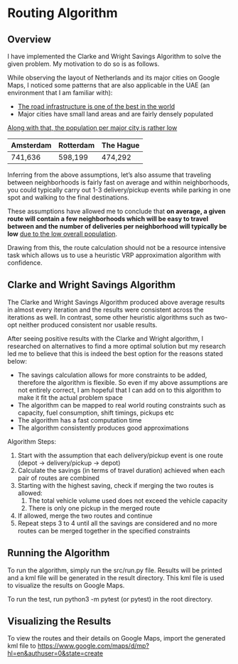# Routing Algorithm

## Overview

I have implemented the Clarke and Wright Savings Algorithm to solve the given problem. My motivation to do so is as follows.

While observing the layout of Netherlands and its major cities on Google Maps, I noticed some patterns that are also applicable in the UAE (an environment that I am familiar with):

* [The road infrastructure is one of the best in the world](https://worldpopulationreview.com/country-rankings/road-quality-by-country)
* Major cities have small land areas and are fairly densely populated

[Along with that, the population per major city is rather low](https://worldpopulationreview.com/countries/cities/netherlands)

| Amsterdam | Rotterdam | The Hague |
| --------- | --------- | --------- |
| 741,636   | 598,199   | 474,292   |

Inferring from the above assumptions, let’s also assume that traveling between neighborhoods is fairly fast on average and within neighborhoods, you could typically carry out 1-3 delivery/pickup events while parking in one spot and walking to the final destinations.

These assumptions have allowed me to conclude that **on average, a given route will contain a few neighborhoods which will be easy to travel between and the number of deliveries per neighborhood will typically be low** [due to the low overall population](https://www.worldometers.info/world-population/population-by-country/).

Drawing from this, the route calculation should not be a resource intensive task which allows us to use a heuristic VRP approximation algorithm with confidence.

## Clarke and Wright Savings Algorithm

The Clarke and Wright Savings Algorithm produced above average results in almost every iteration and the results were consistent across the iterations as well. In contrast, some other heuristic algorithms such as two-opt neither produced consistent nor usable results.

After seeing positive results with the Clarke and Wright algorithm, I researched on alternatives to find a more optimal solution but my research led me to believe that this is indeed the best option for the reasons stated below:

* The savings calculation allows for more constraints to be added, therefore the algorithm is flexible. So even if my above assumptions are not entirely correct, I am hopeful that I can add on to this algorithm to make it fit the actual problem space
* The algorithm can be mapped to real world routing constraints such as capacity, fuel consumption, shift timings, pickups etc
* The algorithm has a fast computation time
* The algorithm consistently produces good approximations

Algorithm Steps:

1. Start with the assumption that each delivery/pickup event is one route (depot -> delivery/pickup -> depot)
2. Calculate the savings (in terms of travel duration) achieved when each pair of routes are combined
3. Starting with the highest saving, check if merging the two routes is allowed:
   1. The total vehicle volume used does not exceed the vehicle capacity
   2. There is only one pickup in the merged route
4. If allowed, merge the two routes and continue
5. Repeat steps 3 to 4 until all the savings are considered and no more routes can be merged together in the specified constraints

## Running the Algorithm

To run the algorithm, simply run the src/run.py file. Results will be printed and a kml file will be generated in the result directory. This kml file is used to visualize the results on Google Maps.

To run the test, run python3 -m pytest (or pytest) in the root directory.

## Visualizing the Results

To view the routes and their details on Google Maps, import the generated kml file to https://www.google.com/maps/d/mp?hl=en&authuser=0&state=create
